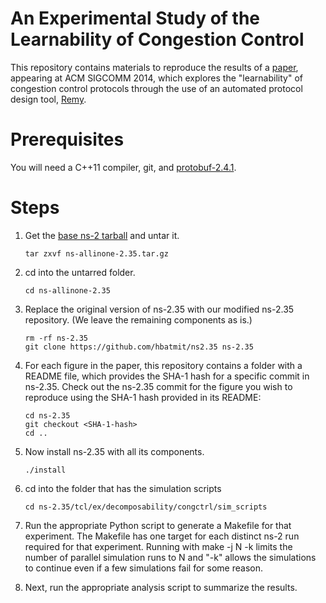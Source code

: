 An Experimental Study of the Learnability of Congestion Control
======================

This repository contains materials to reproduce the results of a 
[paper](http://web.mit.edu/keithw/www/Learnability-SIGCOMM2014.pdf), 
appearing at ACM SIGCOMM 2014,
which explores the "learnability" of congestion control protocols
through the use of an automated protocol design tool, 
[Remy](http://web.mit.edu/remy/).

Prerequisites
================

You will need a C++11 compiler, git, and [protobuf-2.4.1](https://protobuf.googlecode.com/files/protobuf-2.4.1.tar.gz).

Steps
================

1. Get the [base ns-2 tarball](http://web.mit.edu/anirudh/www/ns-allinone-2.35.tar.gz) and untar it.

    ```
    tar zxvf ns-allinone-2.35.tar.gz 
    ```

2.  cd into the untarred folder.

    ```
    cd ns-allinone-2.35 
    ```
3.  Replace the original version of ns-2.35 with our modified ns-2.35 repository. (We leave the remaining components as is.)

    ```
    rm -rf ns-2.35 
    git clone https://github.com/hbatmit/ns2.35 ns-2.35
    ```

4.  For each figure in the paper, this repository contains a folder with a README file, which provides the SHA-1 hash for a specific commit in ns-2.35. Check out the ns-2.35 commit for the figure you wish to reproduce using the SHA-1 hash provided in its README:

    ```
    cd ns-2.35
    git checkout <SHA-1-hash>
    cd ..
    ```

5.  Now install ns-2.35 with all its components.

    ```
    ./install 
    ```

6.  cd into the folder that has the simulation scripts

    ```
    cd ns-2.35/tcl/ex/decomposability/congctrl/sim_scripts
    ```

7. Run the appropriate Python script to generate a Makefile for that experiment.
The Makefile has one target for each distinct ns-2 run required for that
experiment. Running with make -j N -k limits the number of parallel simulation
runs to N and "-k" allows the simulations to continue even if a few simulations
fail for some reason.

8. Next, run the appropriate analysis script to summarize the results.
